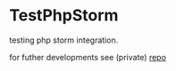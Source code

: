 # TestPhpStorm
testing php storm integration.


for futher developments see (private) [repo](https://github.com/aalshukri/TestPhpStormLaravel)
